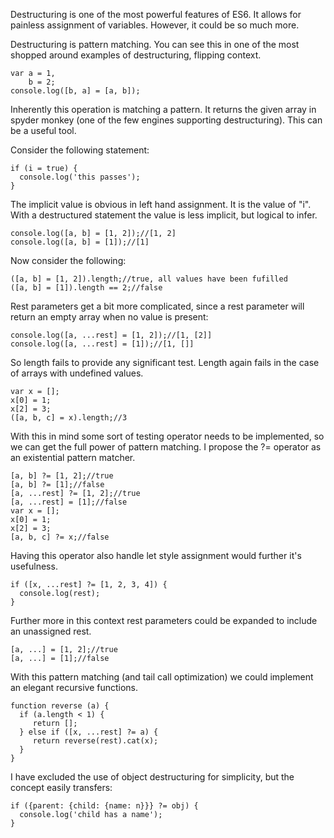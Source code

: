 Destructuring is one of the most powerful features of ES6. It allows for painless assignment of variables. However, it could be so much more.

Destructuring is pattern matching. You can see this in one of the most shopped around examples of destructuring, flipping context.

```
var a = 1,
    b = 2;
console.log([b, a] = [a, b]);
```

Inherently this operation is matching a pattern. It returns the given array in spyder monkey (one of the few engines supporting destructuring). This can be a useful tool.

Consider the following statement:

```
if (i = true) {
  console.log('this passes');
}
```

The implicit value is obvious in left hand assignment. It is the value of "i". With a destructured statement the value is less implicit, but logical to infer.

```
console.log([a, b] = [1, 2]);//[1, 2]
console.log([a, b] = [1]);//[1]
```

Now consider the following:

```
([a, b] = [1, 2]).length;//true, all values have been fufilled
([a, b] = [1]).length == 2;//false
```

Rest parameters get a bit more complicated, since a rest parameter will return an empty array when no value is present:

```
console.log([a, ...rest] = [1, 2]);//[1, [2]]
console.log([a, ...rest] = [1]);//[1, []]
```

So length fails to provide any significant test. Length again fails in the case of arrays with undefined values.

```
var x = [];
x[0] = 1;
x[2] = 3;
([a, b, c] = x).length;//3
```

With this in mind some sort of testing operator needs to be implemented, so we can get the full power of pattern matching. I propose the ?= operator as an existential pattern matcher.

```
[a, b] ?= [1, 2];//true
[a, b] ?= [1];//false
[a, ...rest] ?= [1, 2];//true
[a, ...rest] = [1];//false
var x = [];
x[0] = 1;
x[2] = 3;
[a, b, c] ?= x;//false
```

Having this operator also handle let style assignment would further it's usefulness.

```
if ([x, ...rest] ?= [1, 2, 3, 4]) {
  console.log(rest);
}
```

Further more in this context rest parameters could be expanded to include an unassigned rest.

```
[a, ...] = [1, 2];//true
[a, ...] = [1];//false
```

With this pattern matching (and tail call optimization) we could implement an elegant recursive functions.

```
function reverse (a) {
  if (a.length < 1) {
     return [];
  } else if ([x, ...rest] ?= a) {
     return reverse(rest).cat(x);
  }
}
```

I have excluded the use of object destructuring for simplicity, but the concept easily transfers:

```
if ({parent: {child: {name: n}}} ?= obj) {
  console.log('child has a name');
}
```
